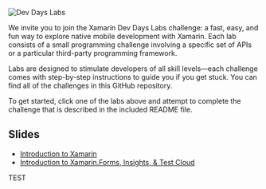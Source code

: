 ![Dev Days Labs](header.png)

We invite you to join the Xamarin Dev Days Labs challenge: a fast, easy, and fun way to explore native mobile development with Xamarin. Each lab consists of a small programming challenge involving a specific set of APIs or a particular third-party programming framework. 

Labs are designed to stimulate developers of all skill levels—each challenge comes with step-by-step instructions to guide you if you get stuck. You can find all of the challenges in this GitHub repository.

To get started, click one of the labs above and attempt to complete the challenge that is described in the included README file.


## Slides
* [Introduction to Xamarin](http://www.slideshare.net/JamesMontemagno/xamarin-dev-days-introduction-to-xamarin)
* [Introduction to Xamarin.Forms, Insights, & Test Cloud](http://www.slideshare.net/JamesMontemagno/xamarin-dev-days-introduction-to-xamarinforms-insights-test-cloud)


TEST
